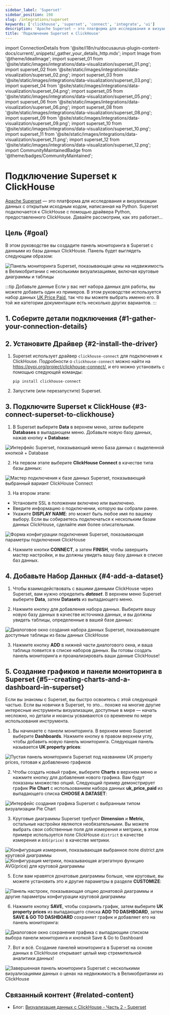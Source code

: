 ```yaml
---
sidebar_label: 'Superset'
sidebar_position: 198
slug: /integrations/superset
keywords: ['clickhouse', 'superset', 'connect', 'integrate', 'ui']
description: 'Apache Superset — это платформа для исследования и визуализации данных с открытым исходным кодом.'
title: 'Подключение Superset к ClickHouse'
---
```


import ConnectionDetails from '@site/i18n/ru/docusaurus-plugin-content-docs/current/_snippets/_gather_your_details_http.mdx';
import Image from '@theme/IdealImage';
import superset_01 from '@site/static/images/integrations/data-visualization/superset_01.png';
import superset_02 from '@site/static/images/integrations/data-visualization/superset_02.png';
import superset_03 from '@site/static/images/integrations/data-visualization/superset_03.png';
import superset_04 from '@site/static/images/integrations/data-visualization/superset_04.png';
import superset_05 from '@site/static/images/integrations/data-visualization/superset_05.png';
import superset_06 from '@site/static/images/integrations/data-visualization/superset_06.png';
import superset_08 from '@site/static/images/integrations/data-visualization/superset_08.png';
import superset_09 from '@site/static/images/integrations/data-visualization/superset_09.png';
import superset_10 from '@site/static/images/integrations/data-visualization/superset_10.png';
import superset_11 from '@site/static/images/integrations/data-visualization/superset_11.png';
import superset_12 from '@site/static/images/integrations/data-visualization/superset_12.png';
import CommunityMaintainedBadge from '@theme/badges/CommunityMaintained';


# Подключение Superset к ClickHouse

<CommunityMaintainedBadge/>

<a href="https://superset.apache.org/" target="_blank">Apache Superset</a> — это платформа для исследования и визуализации данных с открытым исходным кодом, написанная на Python. Superset подключается к ClickHouse с помощью драйвера Python, предоставленного ClickHouse. Давайте рассмотрим, как это работает...

## Цель {#goal}

В этом руководстве вы создадите панель мониторинга в Superset с данными из базы данных ClickHouse. Панель будет выглядеть следующим образом:

<Image size="md" img={superset_12} alt="Панель мониторинга Superset, показывающая цены на недвижимость в Великобритании с несколькими визуализациями, включая круговые диаграммы и таблицы" border />
<br/>

:::tip Добавьте данные
Если у вас нет набора данных для работы, вы можете добавить один из примеров. В этом руководстве используется набор данных [UK Price Paid](/getting-started/example-datasets/uk-price-paid.md), так что вы можете выбрать именно его. В той же категории документации есть несколько других вариантов.
:::

## 1. Соберите детали подключения {#1-gather-your-connection-details}
<ConnectionDetails />

## 2. Установите Драйвер {#2-install-the-driver}

1. Superset использует драйвер `clickhouse-connect` для подключения к ClickHouse. Подробности о `clickhouse-connect` можно найти на <a href="https://pypi.org/project/clickhouse-connect/" target="_blank">https://pypi.org/project/clickhouse-connect/</a>, и его можно установить с помощью следующей команды:

    ```console
    pip install clickhouse-connect
    ```

2. Запустите (или перезапустите) Superset.

## 3. Подключите Superset к ClickHouse {#3-connect-superset-to-clickhouse}

1. В Superset выберите **Data** в верхнем меню, затем выберите **Databases** в выпадающем меню. Добавьте новую базу данных, нажав кнопку **+ Database**:

<Image size="lg" img={superset_01} alt="Интерфейс Superset, показывающий меню База данных с выделенной кнопкой + Database" border />
<br/>

2. На первом этапе выберите **ClickHouse Connect** в качестве типа базы данных:

<Image size="sm" img={superset_02} alt="Мастер подключения к базе данных Superset, показывающий выбранный вариант ClickHouse Connect" border />
<br/>

3. На втором этапе:
  - Установите SSL в положении включено или выключено.
  - Введите информацию о подключении, которую вы собрали ранее.
  - Укажите **DISPLAY NAME**: это может быть любое имя по вашему выбору. Если вы собираетесь подключаться к нескольким базам данных ClickHouse, сделайте имя более описательным.

<Image size="sm" img={superset_03} alt="Форма конфигурации подключения Superset, показывающая параметры подключения ClickHouse" border />
<br/>

4. Нажмите кнопки **CONNECT**, а затем **FINISH**, чтобы завершить мастер настройки, и вы должны увидеть вашу базу данных в списке баз данных.

## 4. Добавьте Набор Данных {#4-add-a-dataset}

1. Чтобы взаимодействовать с вашими данными ClickHouse через Superset, вам нужно определить **_dataset_**. В верхнем меню Superset выберите **Data**, затем **Datasets** из выпадающего меню.

2. Нажмите кнопку для добавления набора данных. Выберите вашу новую базу данных в качестве источника данных, и вы должны увидеть таблицы, определенные в вашей базе данных:

<Image size="sm" img={superset_04} alt="Диалоговое окно создания набора данных Superset, показывающее доступные таблицы из базы данных ClickHouse" border />
<br/>

3. Нажмите кнопку **ADD** в нижней части диалогового окна, и ваша таблица появится в списке наборов данных. Вы готовы создать панель мониторинга и проанализировать ваши данные ClickHouse!

## 5. Создание графиков и панели мониторинга в Superset {#5--creating-charts-and-a-dashboard-in-superset}

Если вы знакомы с Superset, вы быстро освоитесь с этой следующей частью. Если вы новички в Superset, то это... похоже на многие другие интересные инструменты визуализации, доступные в мире — начать несложно, но детали и нюансы усваиваются со временем по мере использования инструмента.

1. Вы начинаете с панели мониторинга. В верхнем меню Superset выберите **Dashboards**. Нажмите кнопку в правом верхнем углу, чтобы добавить новую панель мониторинга. Следующая панель называется **UK property prices**:

<Image size="md" img={superset_05} alt="Пустая панель мониторинга Superset под названием UK property prices, готовая к добавлению графиков" border />
<br/>

2. Чтобы создать новый график, выберите **Charts** в верхнем меню и нажмите кнопку для добавления нового графика. Вам будут показаны множество опций. Следующий пример демонстрирует график **Pie Chart** с использованием набора данных **uk_price_paid** из выпадающего списка **CHOOSE A DATASET**:

<Image size="md" img={superset_06} alt="Интерфейс создания графика Superset с выбранным типом визуализации Pie Chart" border />
<br/>

3. Круговые диаграммы Superset требуют **Dimension** и **Metric**, остальные настройки являются необязательными. Вы можете выбрать свои собственные поля для измерения и метрики, в этом примере используется поле ClickHouse `district` в качестве измерения и `AVG(price)` в качестве метрики.

<Image size="md" img={superset_08} alt="Конфигурация измерения, показывающая выбранное поле district для круговой диаграммы" border />
<Image size="md" img={superset_09} alt="Конфигурация метрики, показывающая агрегатную функцию AVG(price) для круговой диаграммы" border />
<br/>

5. Если вам нравятся донатовые диаграммы больше, чем круговые, вы можете установить это и другие параметры в разделе **CUSTOMIZE**:

<Image size="sm" img={superset_10} alt="Панель настроек, показывающая опцию донатовой диаграммы и другие параметры конфигурации круговой диаграммы" border />
<br/>

6. Нажмите кнопку **SAVE**, чтобы сохранить график, затем выберите **UK property prices** из выпадающего списка **ADD TO DASHBOARD**, затем **SAVE & GO TO DASHBOARD** сохраняет график и добавляет его на панель мониторинга:

<Image size="md" img={superset_11} alt="Диалоговое окно сохранения графика с выпадающим списком выбора панели мониторинга и кнопкой Save & Go to Dashboard" border />
<br/>

7. Вот и всё. Создание панелей мониторинга в Superset на основе данных в ClickHouse открывает целый мир стремительной аналитики данных!

<Image size="md" img={superset_12} alt="Завершенная панель мониторинга Superset с несколькими визуализациями данных о ценах на недвижимость в Великобритании из ClickHouse" border />
<br/>

## Связанный контент {#related-content}

- Блог: [Визуализация данных с ClickHouse - Часть 2 - Superset](https://clickhouse.com/blog/visualizing-data-with-superset)
